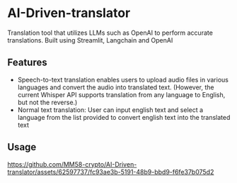 # AI-Driven-translator

Translation tool that utilizes LLMs such as OpenAI to perform accurate translations. Built using Streamlit, Langchain and OpenAI

## Features
- Speech-to-text translation enables users to upload audio files in various languages and convert the audio into translated text. (However, the current Whisper API supports translation from any language to English, but not the reverse.) 
- Normal text translation: User can input english text and select a language from the list provided to convert english text into the translated text

## Usage

https://github.com/MM58-crypto/AI-Driven-translator/assets/62597737/fc93ae3b-5191-48b9-bbd9-f6fe37b075d2


